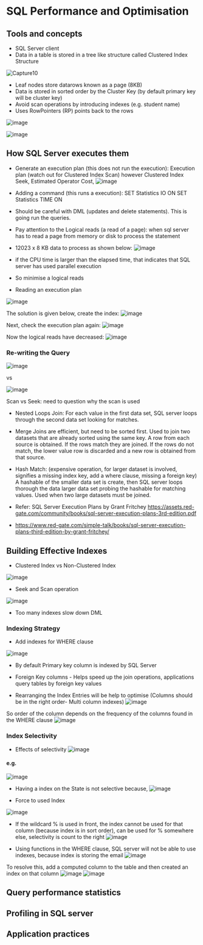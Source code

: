 # SQL Performance and Optimisation

## Tools and concepts
- SQL Server client
- Data in a table is stored in a tree like structure called Clustered Index Structure

![Capture10](https://user-images.githubusercontent.com/5715815/88490453-e4253b00-cfef-11ea-913e-4607d8593d9e.PNG)

- Leaf nodes store datarows known as a page (8KB)
- Data is stored in sorted order by the Cluster Key (by default primary key will be cluster key)
- Avoid scan operations by introducing indexes (e.g. student name)
- Uses RowPointers (RP) points back to the rows   

![image](https://user-images.githubusercontent.com/5715815/88501230-f10d5300-d01e-11ea-80c0-70d70cc04c4f.png)

![image](https://user-images.githubusercontent.com/5715815/88501328-3d589300-d01f-11ea-9129-f17500846f1c.png)


## How SQL Server executes them

- Generate an execution plan (this does not run the execution): Execution plan (watch out for Clustered Index Scan) however Clustered Index Seek, Estimated Operator Cost, 
![image](https://user-images.githubusercontent.com/5715815/88502441-82ca8f80-d022-11ea-9756-c63f2b402be6.png)

- Adding a command (this runs a execution): 
SET Statistics IO ON
SET Statistics TIME ON
* Should be careful with DML (updates and delete statements). This is going run the queries. 

- Pay attention to the Logical reads (a read of a page): when sql server has to read a page from memory or disk to process the statement
- 12023 x 8 KB data to process as shown below:
![image](https://user-images.githubusercontent.com/5715815/88622834-bc20ff00-d0f7-11ea-9f26-b1cac6d8ea93.png)
- if the CPU time is larger than the elapsed time, that indicates that SQL server has used parallel execution 
- So minimise a logical reads

- Reading an execution plan

![image](https://user-images.githubusercontent.com/5715815/88761948-3d45c800-d1c4-11ea-8448-f6e376c90415.png)

The solution is given below, create the index:
![image](https://user-images.githubusercontent.com/5715815/88761971-50589800-d1c4-11ea-9b6a-b4642e172bb1.png)

Next, check the execution plan again:
![image](https://user-images.githubusercontent.com/5715815/88762047-8007a000-d1c4-11ea-8b90-5500dbe10eda.png)

Now the logical reads have decreased:
![image](https://user-images.githubusercontent.com/5715815/88762141-bb09d380-d1c4-11ea-95b0-a488cb9f4183.png)


### Re-writing the Query
![image](https://user-images.githubusercontent.com/5715815/88762678-c1e51600-d1c5-11ea-9d66-0bdb538afd8c.png)

vs 

![image](https://user-images.githubusercontent.com/5715815/88762708-d32e2280-d1c5-11ea-87cc-be16dda93848.png)


Scan vs Seek: need to question why the scan is used

- Nested Loops Join: For each value in the first data set, SQL server loops through the second data set looking for matches. 
- Merge Joins are efficient, but need to be sorted first. Used to join two datasets that are already sorted using the same key. A row from each source is obtained. If the rows match they are joined. If the rows do not match, the lower value row is discarded and a new row is obtained from that source.
- Hash Match: (expensive operation, for larger dataset is involved, signifies a missing index key, add a where clause, missing a foreign key) A hashable of the smaller data set is create, then SQL server loops thorough the data larger data set probing the hashable for matching values. Used when two large datasets must be joined.

- Refer: SQL Server Execution Plans by Grant Fritchey https://assets.red-gate.com/community/books/sql-server-execution-plans-3rd-edition.pdf
- https://www.red-gate.com/simple-talk/books/sql-server-execution-plans-third-edition-by-grant-fritchey/




## Building Effective Indexes

- Clustered Index vs Non-Clustered Index

![image](https://user-images.githubusercontent.com/5715815/88763895-0f628280-d1c8-11ea-9315-b834d5253be9.png)


- Seek and Scan operation

![image](https://user-images.githubusercontent.com/5715815/88764002-446ed500-d1c8-11ea-97b1-aadbd8fcba32.png)



- Too many indexes slow down DML

### Indexing Strategy
- Add indexes for WHERE clause

![image](https://user-images.githubusercontent.com/5715815/88764160-931c6f00-d1c8-11ea-9b5a-fe0d8d579afd.png)

- By default Primary key column is indexed by SQL Server
- Foreign Key columns - Helps speed up the join operations, applications query tables by foreign key values

- Rearranging the Index Entries will be help to optimise (Columns should be in the right order- Multi column indexes)
![image](https://user-images.githubusercontent.com/5715815/88764567-48e7bd80-d1c9-11ea-84c8-ede5082eb567.png)

So order of the column depends on the frequency of the columns found in the WHERE clause
![image](https://user-images.githubusercontent.com/5715815/88764910-d7f4d580-d1c9-11ea-83f8-ab07f62757e7.png)


### Index Selectivity
- Effects of selectivity
![image](https://user-images.githubusercontent.com/5715815/88765402-8a2c9d00-d1ca-11ea-94c4-b4a80e1e7a58.png)
#### e.g. 
![image](https://user-images.githubusercontent.com/5715815/88765505-b2b49700-d1ca-11ea-8ab7-4e5491199131.png)

- Having a index on the State is not selective because, 
![image](https://user-images.githubusercontent.com/5715815/88765796-25be0d80-d1cb-11ea-8a70-1c38d6a23181.png)

- Force to used Index

![image](https://user-images.githubusercontent.com/5715815/88765892-500fcb00-d1cb-11ea-82ec-36c1bd1fd5b2.png)

- If the wildcard % is used in front, the index cannot be used for that column (because index is in sort order), can be used for % somewhere else, selectivity is count to the right
![image](https://user-images.githubusercontent.com/5715815/88766370-0378bf80-d1cc-11ea-8f19-f835311bb95a.png)

- Using functions in the WHERE clause, SQL server will not be able to use indexes, because index is storing the email
![image](https://user-images.githubusercontent.com/5715815/88766537-4aff4b80-d1cc-11ea-863c-47ae2a424c25.png)

To resolve this, add a computed column to the table and then created an index on that column
![image](https://user-images.githubusercontent.com/5715815/88766738-a9c4c500-d1cc-11ea-8aac-9ddc47f18611.png)
![image](https://user-images.githubusercontent.com/5715815/88766785-c19c4900-d1cc-11ea-81a0-bc546f0d2ba2.png)








## Query performance statistics

## Profiling in SQL server

## Application practices


